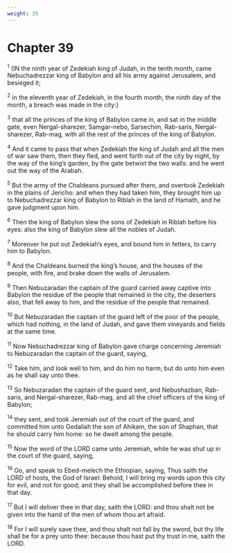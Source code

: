 ```yaml
---
weight: 39
---
```


# Chapter 39

<sup>1</sup> (IN the ninth year of Zedekiah king of Judah, in the tenth month, came Nebuchadrezzar king of Babylon and all his army against Jerusalem, and besieged it; 

<sup>2</sup> in the eleventh year of Zedekiah, in the fourth month, the ninth day of the month, a breach was made in the city:) 

<sup>3</sup> that all the princes of the king of Babylon came in, and sat in the middle gate, even Nergal-sharezer, Samgar-nebo, Sarsechim, Rab-saris, Nergal-sharezer, Rab-mag, with all the rest of the princes of the king of Babylon. 

<sup>4</sup> And it came to pass that when Zedekiah the king of Judah and all the men of war saw them, then they fled, and went forth out of the city by night, by the way of the king’s garden, by the gate betwixt the two walls: and he went out the way of the Arabah. 

<sup>5</sup> But the army of the Chaldeans pursued after them, and overtook Zedekiah in the plains of Jericho: and when they had taken him, they brought him up to Nebuchadrezzar king of Babylon to Riblah in the land of Hamath, and he gave judgment upon him. 

<sup>6</sup> Then the king of Babylon slew the sons of Zedekiah in Riblah before his eyes: also the king of Babylon slew all the nobles of Judah. 

<sup>7</sup> Moreover he put out Zedekiah’s eyes, and bound him in fetters, to carry him to Babylon. 

<sup>8</sup> And the Chaldeans burned the king’s house, and the houses of the people, with fire, and brake down the walls of Jerusalem. 

<sup>9</sup> Then Nebuzaradan the captain of the guard carried away captive into Babylon the residue of the people that remained in the city, the deserters also, that fell away to him, and the residue of the people that remained. 

<sup>10</sup> But Nebuzaradan the captain of the guard left of the poor of the people, which had nothing, in the land of Judah, and gave them vineyards and fields at the same time. 

<sup>11</sup> Now Nebuchadrezzar king of Babylon gave charge concerning Jeremiah to Nebuzaradan the captain of the guard, saying, 

<sup>12</sup> Take him, and look well to him, and do him no harm; but do unto him even as he shall say unto thee. 

<sup>13</sup> So Nebuzaradan the captain of the guard sent, and Nebushazban, Rab-saris, and Nergal-sharezer, Rab-mag, and all the chief officers of the king of Babylon; 

<sup>14</sup> they sent, and took Jeremiah out of the court of the guard, and committed him unto Gedaliah the son of Ahikam, the son of Shaphan, that he should carry him home: so he dwelt among the people. 

<sup>15</sup> Now the word of the LORD came unto Jeremiah, while he was shut up in the court of the guard, saying, 

<sup>16</sup> Go, and speak to Ebed-melech the Ethiopian, saying, Thus saith the LORD of hosts, the God of Israel: Behold, I will bring my words upon this city for evil, and not for good; and they shall be accomplished before thee in that day. 

<sup>17</sup> But I will deliver thee in that day, saith the LORD: and thou shalt not be given into the hand of the men of whom thou art afraid. 

<sup>18</sup> For I will surely save thee, and thou shalt not fall by the sword, but thy life shall be for a prey unto thee: because thou hast put thy trust in me, saith the LORD. 



